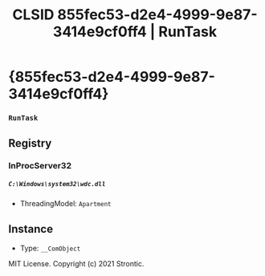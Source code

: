 ﻿---
title: "CLSID 855fec53-d2e4-4999-9e87-3414e9cf0ff4 | RunTask"
excerpt: What is COM-Object CLSID 855fec53-d2e4-4999-9e87-3414e9cf0ff4?
---

# {855fec53-d2e4-4999-9e87-3414e9cf0ff4}

### `RunTask`

## Registry


### InProcServer32

##### `C:\Windows\system32\wdc.dll`
* ThreadingModel: `Apartment`

## Instance

* Type: `__ComObject`

MIT License. Copyright (c) 2021 Strontic.


